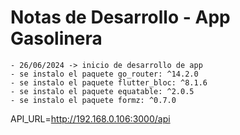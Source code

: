 # Notas de Desarrollo - App Gasolinera

    - 26/06/2024 -> inicio de desarrollo de app
    - se instalo el paquete go_router: ^14.2.0
    - se instalo el paquete flutter_bloc: ^8.1.6
    - se instalo el paquete equatable: ^2.0.5
    - se instalo el paquete formz: ^0.7.0

API_URL=http://192.168.0.106:3000/api
